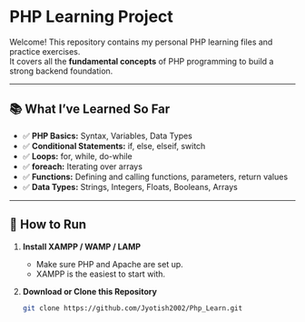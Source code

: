 # PHP Learning Project

Welcome! This repository contains my personal PHP learning files and practice exercises.  
It covers all the **fundamental concepts** of PHP programming to build a strong backend foundation.

---

## 📚 What I’ve Learned So Far

- ✅ **PHP Basics:** Syntax, Variables, Data Types
- ✅ **Conditional Statements:** if, else, elseif, switch
- ✅ **Loops:** for, while, do-while
- ✅ **foreach:** Iterating over arrays
- ✅ **Functions:** Defining and calling functions, parameters, return values
- ✅ **Data Types:** Strings, Integers, Floats, Booleans, Arrays

---

## 🚀 How to Run

1. **Install XAMPP / WAMP / LAMP**  
   - Make sure PHP and Apache are set up.  
   - XAMPP is the easiest to start with.

2. **Download or Clone this Repository**
   ```bash
   git clone https://github.com/Jyotish2002/Php_Learn.git
